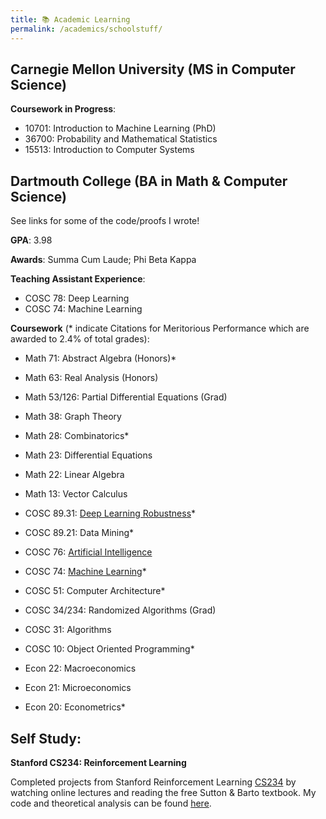 ```yaml
---
title: 📚 Academic Learning
permalink: /academics/schoolstuff/
---
```


## Carnegie Mellon University (MS in Computer Science)

**Coursework in Progress**:
- 10701: Introduction to Machine Learning (PhD)
- 36700: Probability and Mathematical Statistics 
- 15513: Introduction to Computer Systems

## Dartmouth College (BA in Math & Computer Science)
See links for some of the code/proofs I wrote!

**GPA**: 3.98

**Awards**: Summa Cum Laude; Phi Beta Kappa

**Teaching Assistant Experience**:
- COSC 78: Deep Learning
- COSC 74: Machine Learning

**Coursework** (* indicate Citations for Meritorious Performance which are awarded to 2.4% of total grades):

- Math 71: Abstract Algebra (Honors)*
- Math 63: Real Analysis (Honors)
- Math 53/126: Partial Differential Equations (Grad)
- Math 38: Graph Theory
- Math 28: Combinatorics*
- Math 23: Differential Equations
- Math 22: Linear Algebra
- Math 13: Vector Calculus

- COSC 89.31: [Deep Learning Robustness](https://github.com/Andrew-Koulogeorge/CS89-Deep-Learning-Robustness)*
- COSC 89.21: Data Mining*
- COSC 76: [Artificial Intelligence](https://github.com/Andrew-Koulogeorge/CS76-AI)
- COSC 74: [Machine Learning](https://github.com/Andrew-Koulogeorge/CS74-Machine-Learning)*
- COSC 51: Computer Architecture*
- COSC 34/234: Randomized Algorithms (Grad)
- COSC 31: Algorithms
- COSC 10: Object Oriented Programming*

- Econ 22: Macroeconomics
- Econ 21: Microeconomics
- Econ 20: Econometrics*

## Self Study:

**Stanford CS234: Reinforcement Learning**

Completed projects from Stanford Reinforcement Learning [CS234](https://web.stanford.edu/class/cs234/) by watching online lectures and reading the free Sutton & Barto textbook. My code and theoretical analysis can be found [here](https://github.com/Andrew-Koulogeorge/CS234-Reinforcement-Learning).
